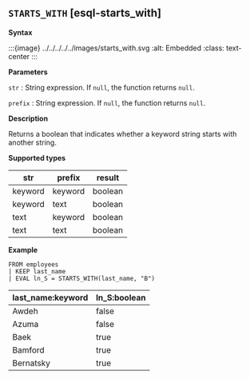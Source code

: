 ## `STARTS_WITH` [esql-starts_with]

**Syntax**

:::{image} ../../../../../images/starts_with.svg
:alt: Embedded
:class: text-center
:::

**Parameters**

`str`
:   String expression. If `null`, the function returns `null`.

`prefix`
:   String expression. If `null`, the function returns `null`.

**Description**

Returns a boolean that indicates whether a keyword string starts with another string.

**Supported types**

| str | prefix | result |
| --- | --- | --- |
| keyword | keyword | boolean |
| keyword | text | boolean |
| text | keyword | boolean |
| text | text | boolean |

**Example**

```esql
FROM employees
| KEEP last_name
| EVAL ln_S = STARTS_WITH(last_name, "B")
```

| last_name:keyword | ln_S:boolean |
| --- | --- |
| Awdeh | false |
| Azuma | false |
| Baek | true |
| Bamford | true |
| Bernatsky | true |


